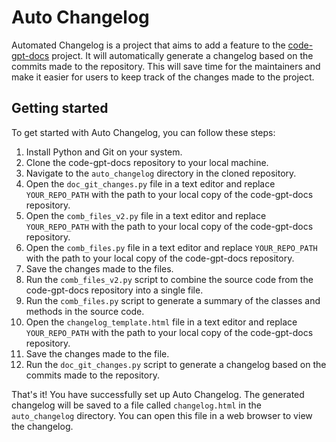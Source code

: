 
# Auto Changelog

Automated Changelog is a project that aims to add a feature to the [code-gpt-docs](https://github.com/davila7/code-gpt-docs) project. It will automatically generate a changelog based on the commits made to the repository. This will save time for the maintainers and make it easier for users to keep track of the changes made to the project.

## Getting started

To get started with Auto Changelog, you can follow these steps:

1. Install Python and Git on your system.
2. Clone the code-gpt-docs repository to your local machine.
3. Navigate to the `auto_changelog` directory in the cloned repository.
4. Open the `doc_git_changes.py` file in a text editor and replace `YOUR_REPO_PATH` with the path to your local copy of the code-gpt-docs repository.
5. Open the `comb_files_v2.py` file in a text editor and replace `YOUR_REPO_PATH` with the path to your local copy of the code-gpt-docs repository.
6. Open the `comb_files.py` file in a text editor and replace `YOUR_REPO_PATH` with the path to your local copy of the code-gpt-docs repository.
7. Save the changes made to the files.
8. Run the `comb_files_v2.py` script to combine the source code from the code-gpt-docs repository into a single file.
9. Run the `comb_files.py` script to generate a summary of the classes and methods in the source code.
10. Open the `changelog_template.html` file in a text editor and replace `YOUR_REPO_PATH` with the path to your local copy of the code-gpt-docs repository.
11. Save the changes made to the file.
12. Run the `doc_git_changes.py` script to generate a changelog based on the commits made to the repository.

That's it! You have successfully set up Auto Changelog. The generated changelog will be saved to a file called `changelog.html` in the `auto_changelog` directory. You can open this file in a web browser to view the changelog.
